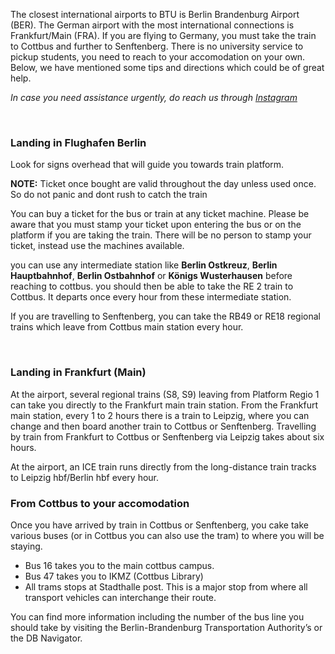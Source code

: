 The closest international airports to BTU is Berlin Brandenburg Airport (BER). The German airport with the most international connections is Frankfurt/Main (FRA). If you are flying to Germany, you must take the train to Cottbus and further to Senftenberg. There is no university service to pickup students, you need to reach to your accomodation on your own. Below, we have mentioned some tips and directions which could be of great help. 

*In case you need assistance urgently, do reach us through [Instagram](https://instagram.com/isac_cottbus)*

​

### Landing in Flughafen Berlin
Look for signs overhead that will guide you towards train platform.

**NOTE:** Ticket once bought are valid throughout the day unless used once. So do not panic and dont rush to catch the train

You can buy a ticket for the bus or train at any ticket machine. Please be aware that you must stamp your ticket upon entering the bus or on the platform if you are taking the train. There will be no person to stamp your ticket, instead use the machines available.

you can use any intermediate station like **Berlin Ostkreuz**, **Berlin Hauptbahnhof**, **Berlin Ostbahnhof** or **Königs Wusterhausen** before reaching to cottbus. you should then be able to take the RE 2 train to Cottbus. It departs once every hour from these intermediate station. 

If you are travelling to Senftenberg, you can take the RB49 or RE18 regional trains which leave from Cottbus main station every hour.

​
### Landing in Frankfurt (Main) 
At the airport, several regional trains (S8, S9) leaving from Platform Regio 1 can take you directly to the Frankfurt main train station. From the Frankfurt main station, every 1 to 2 hours there is a train to Leipzig, where you can change and then board another train to Cottbus or Senftenberg. Travelling by train from Frankfurt to Cottbus or Senftenberg via Leipzig takes about six hours. 

At the airport, an ICE train runs directly from the long-distance train tracks to Leipzig hbf/Berlin hbf every hour.


### From Cottbus to your accomodation
Once you have arrived by train in Cottbus or Senftenberg, you cake take various buses (or in Cottbus you can also use the tram) to where you will be staying.
- Bus 16 takes you to the main cottbus campus.
- Bus 47 takes you to IKMZ (Cottbus Library)
- All trams stops at Stadthalle post. This is a major stop from where all transport vehicles can interchange their route.

You can find more information including the number of the bus line you should take by visiting the Berlin-Brandenburg Transportation Authority’s or the DB Navigator.
